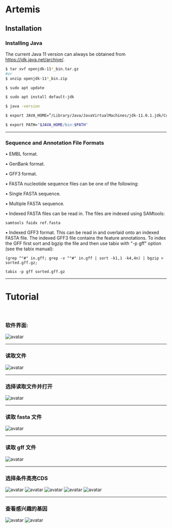# Artemis

## Installation 

### Installing Java
The current Java 11 version can always be obtained from https://jdk.java.net/archive/. 

```sh
$ tar xvf openjdk-11*_bin.tar.gz
#or
$ unzip openjdk-11*_bin.zip

$ sudo apt update

$ sudo apt install default-jdk

$ java -version

$ export JAVA_HOME=”/Library/Java/JavaVirtualMachines/jdk-11.0.1.jdk/Contents/Home”

$ export PATH="$JAVA_HOME/bin:$PATH"
```
---


### Sequence and Annotation File Formats

•     EMBL format.
 
•     GenBank format.
 
•     GFF3 format. 
 
•     FASTA nucleotide sequence files can be one of the following:
 
•      Single FASTA sequence.
 
•      Multiple FASTA sequence. 
 
•      Indexed FASTA files can be read in. The files are indexed using SAMtools:

```
samtools faidx ref.fasta
```

•     Indexed GFF3 format. This can be read in and overlaid onto an indexed FASTA file. The indexed GFF3 file contains the feature annotations. To index the GFF first sort and bgzip the file and then use tabix with "-p gff" option (see the tabix manual):
 ```
(grep ^"#" in.gff; grep -v ^"#" in.gff | sort -k1,1 -k4,4n) | bgzip >
sorted.gff.gz;
 ```
 ```
tabix -p gff sorted.gff.gz
 ```
 ---
# Tutorial
<br>

### 软件界面:

![avatar](https://github.com/Fanjaro/Genomics-Vis-Workshop/tree/master/Part_1/artemis/img/artemis_splash.png)
<hr>

### 读取文件
![avatar](https://github.com/Fanjaro/Genomics-Vis-Workshop/tree/master/Part_1/artemis/img/artemis_cdspred0.png)
<hr>

### 选择读取文件并打开
![avatar](https://github.com/Fanjaro/Genomics-Vis-Workshop/tree/master/Part_1/artemis/img/artemis_files.png)
<hr>

### 读取 fasta 文件
![avatar](https://github.com/Fanjaro/Genomics-Vis-Workshop/tree/master/Part_1/artemis/img/artemis_loaded_seq.png)
<hr>

### 读取 gff 文件
![avatar](https://github.com/Fanjaro/Genomics-Vis-Workshop/tree/master/Part_1/artemis/img/artemis_loaded_contigs.png)
<hr>

### 选择条件高亮CDS
![avatar](https://github.com/Fanjaro/Genomics-Vis-Workshop/tree/master/Part_1/artemis/img/artemis_orf0.png)
![avatar](https://github.com/Fanjaro/Genomics-Vis-Workshop/tree/master/Part_1/artemis/img/artemis_orf1.png)
![avatar](https://github.com/Fanjaro/Genomics-Vis-Workshop/tree/master/Part_1/artemis/img/artemis_orf2.png)
![avatar](https://github.com/Fanjaro/Genomics-Vis-Workshop/tree/master/Part_1/artemis/img/artemis_orf3.png)
![avatar](https://github.com/Fanjaro/Genomics-Vis-Workshop/tree/master/Part_1/artemis/img/artemis_orf4.png)
<hr>

### 查看感兴趣的基因
![avatar](https://github.com/Fanjaro/Genomics-Vis-Workshop/tree/master/Part_1/artemis/img/artemis_orf5.png)
![avatar](https://github.com/Fanjaro/Genomics-Vis-Workshop/tree/master/Part_1/artemis/img/artemis_orf6.png)